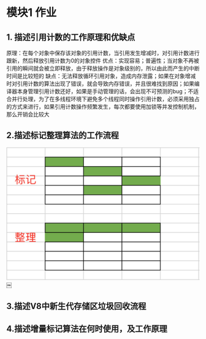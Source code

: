 # 模块1 作业

## 1. 描述引用计数的工作原理和优缺点
原理：在每个对象中保存该对象的引用计数，当引用发生增减时，对引用计数进行跟新，然后释放引用计数为0的对象控件
优点：实现容易；普遍性；当对象不再被引用的瞬间就会被立即释放，由于释放操作是对象级别的，所以由此而产生的中断时间是比较短的
缺点：无法释放循环引用对象，造成内存泄露；如果在对象增减时对引用计数的算法出现了错误，就会导致内存错误，并且很难找到原因；如果编译器本身管理引用计数还好，如果是手动管理的话，会出现不可预测的bug；不适合并行处理，为了在多线程环境下避免多个线程同时操作引用计数，必须采用独占的方式来进行，如果引用计数操作频繁发生，每次都要使用加锁等并发控制机制，那么开销会比较大

## 2.描述标记整理算法的工作流程
 ![Image text](https://raw.githubusercontent.com/shirly139/fed-e-task-01-02/master/img/1.jpg)
￼
## 3.描述V8中新生代存储区垃圾回收流程
 

## 4.描述增量标记算法在何时使用，及工作原理







